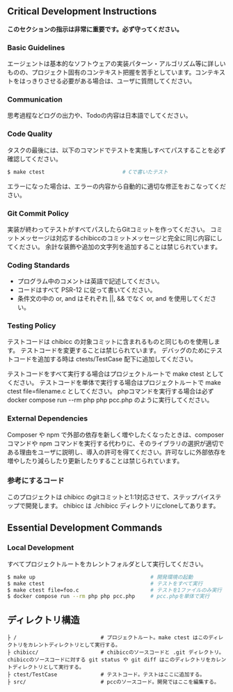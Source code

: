 ## Critical Development Instructions

**このセクションの指示は非常に重要です。必ず守ってください。**

### Basic Guidelines

エージェントは基本的なソフトウェアの実装パターン・アルゴリズム等に詳しいものの、プロジェクト固有のコンテキスト把握を苦手としています。コンテキストをはっきりさせる必要がある場合は、ユーザに質問してください。  

### Communication

思考過程などログの出力や、Todoの内容は日本語でしてください。  

### Code Quality

タスクの最後には、以下のコマンドでテストを実施しすべてパスすることを必ず確認してください。

```bash
$ make ctest                         # Cで書いたテスト
```

エラーになった場合は、エラーの内容から自動的に適切な修正をおこなってください。

### Git Commit Policy

実装が終わってテストがすべてパスしたらGitコミットを作ってください。
コミットメッセージは対応するchibiccのコミットメッセージと完全に同じ内容にしてください。
余計な装飾や追加の文字列を追加することは禁じられています。

### Coding Standards

* プログラム中のコメントは英語で記述してください。
* コードはすべて PSR-12 に従って書いてください。
* 条件文の中の or, and はそれぞれ ||, && でなく or, and を使用してください。

### Testing Policy

テストコードは chibicc の対象コミットに含まれるものと同じものを使用します。
テストコードを変更することは禁じられています。
デバッグのためにテストコードを追加する時は ctests/TestCase 配下に追加してください。

テストコードをすべて実行する場合はプロジェクトルートで make ctest としてください。
テストコードを単体で実行する場合はプロジェクトルートで make ctest file=filename.c としてください。
phpコマンドを実行する場合は必ず docker compose run --rm php php pcc.php のように実行してください。

### External Dependencies

Composer や npm で外部の依存を新しく増やしたくなったときは、composer コマンドや npm コマンドを実行する代わりに、そのライブラリの選択が適切である理由をユーザに説明し、導入の許可を得てください。許可なしに外部依存を増やしたり減らしたり更新したりすることは禁じられています。

### 参考にするコード

このプロジェクトは chibicc のgitコミットと1:1対応させて、ステップバイステップで開発します。
chibicc は ./chibicc ディレクトリにcloneしてあります。

## Essential Development Commands

### Local Development

すべてプロジェクトルートをカレントフォルダとして実行してください。

```bash
$ make up                                     # 開発環境の起動
$ make ctest                                  # テストをすべて実行
$ make ctest file=foo.c                       # テストを1ファイルのみ実行
$ docker compose run --rm php php pcc.php     # pcc.phpを単体で実行
```

## ディレクトリ構造

```
├ /                           # プロジェクトルート。make ctest はこのディレクトリをカレントディレクトリとして実行する。
├ chibicc/                    # chibiccのソースコードと .git ディレクトリ。chibiccのソースコードに対する git status や git diff はこのディレクトリをカレントディレクトリとして実行する。
├ ctest/TestCase              # テストコード。テストはここに追加する。
├ src/                        # pccのソースコード。開発ではここを編集する。
```
